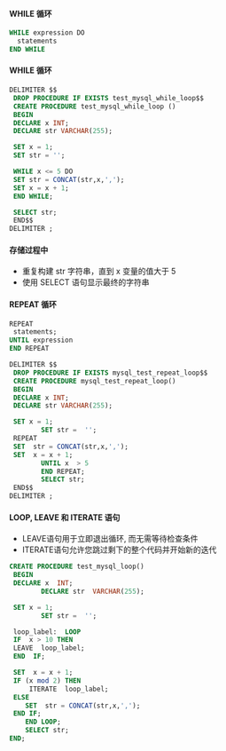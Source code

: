 #### WHILE 循环
```sql
WHILE expression DO
  statements
END WHILE
```

#### WHILE 循环
```sql
DELIMITER $$
 DROP PROCEDURE IF EXISTS test_mysql_while_loop$$
 CREATE PROCEDURE test_mysql_while_loop ()
 BEGIN
 DECLARE x INT;
 DECLARE str VARCHAR(255);

 SET x = 1;
 SET str = '';

 WHILE x <= 5 DO
 SET str = CONCAT(str,x,',');
 SET x = x + 1; 
 END WHILE;

 SELECT str;
 END$$
DELIMITER ;
```

#### 存储过程中
- 重复构建 str 字符串，直到 x 变量的值大于 5
- 使用 SELECT 语句显示最终的字符串

#### REPEAT 循环
```sql
REPEAT
 statements;
UNTIL expression
END REPEAT
```

```sql
DELIMITER $$
 DROP PROCEDURE IF EXISTS mysql_test_repeat_loop$$
 CREATE PROCEDURE mysql_test_repeat_loop()
 BEGIN
 DECLARE x INT;
 DECLARE str VARCHAR(255);

 SET x = 1;
        SET str =  '';
 REPEAT
 SET  str = CONCAT(str,x,',');
 SET  x = x + 1; 
        UNTIL x  > 5
        END REPEAT;
        SELECT str;
 END$$
DELIMITER ;
```

#### LOOP, LEAVE 和 ITERATE 语句
- LEAVE语句用于立即退出循环, 而无需等待检查条件
- ITERATE语句允许您跳过剩下的整个代码并开始新的迭代

```sql
CREATE PROCEDURE test_mysql_loop()
 BEGIN
 DECLARE x  INT;
        DECLARE str  VARCHAR(255);

 SET x = 1;
        SET str =  '';

 loop_label:  LOOP
 IF  x > 10 THEN 
 LEAVE  loop_label;
 END  IF;

 SET  x = x + 1;
 IF (x mod 2) THEN
     ITERATE  loop_label;
 ELSE
    SET  str = CONCAT(str,x,',');
 END IF;
    END LOOP;    
    SELECT str;
END;
```
